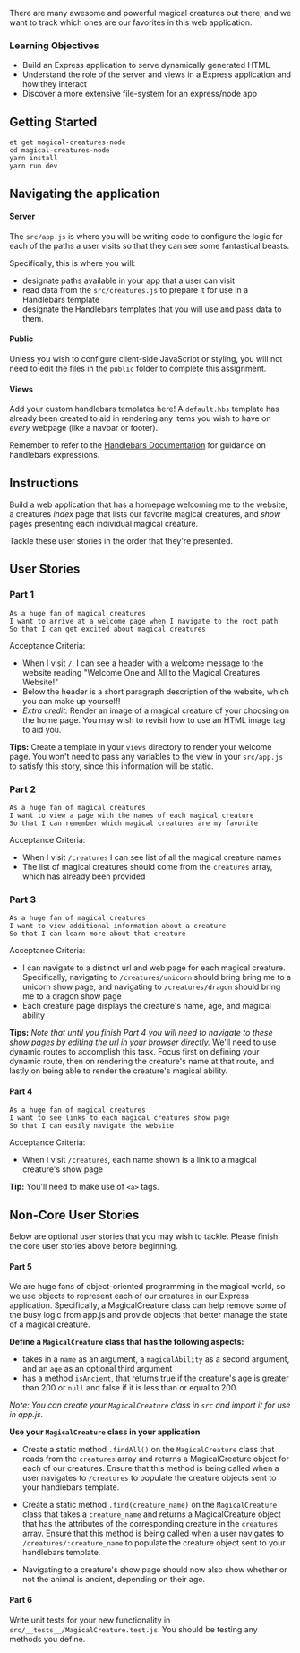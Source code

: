 There are many awesome and powerful magical creatures out there, and we want to track which ones are our favorites in this web application.

### Learning Objectives

- Build an Express application to serve dynamically generated HTML
- Understand the role of the server and views in a Express application and how they interact
- Discover a more extensive file-system for an express/node app

## Getting Started

```no-highlight
et get magical-creatures-node
cd magical-creatures-node
yarn install
yarn run dev
```

## Navigating the application

#### Server

The `src/app.js` is where you will be writing code to configure the logic for each of the paths a user visits so that they can see some fantastical beasts.

Specifically, this is where you will:

- designate paths available in your app that a user can visit
- read data from the `src/creatures.js` to prepare it for use in a Handlebars template
- designate the Handlebars templates that you will use and pass data to them.

#### Public

Unless you wish to configure client-side JavaScript or styling, you will not need to edit the files in the `public` folder to complete this assignment.

#### Views

Add your custom handlebars templates here! A `default.hbs` template has already been created to aid in rendering any items you wish to have on _every_ webpage (like a navbar or footer).

Remember to refer to the [Handlebars Documentation](https://handlebarsjs.com/guide/) for guidance on handlebars expressions.

## Instructions

Build a web application that has a homepage welcoming me to the website, a creatures _index_ page that lists our favorite magical creatures, and _show_ pages presenting each individual magical creature.

Tackle these user stories in the order that they're presented.

## User Stories

### Part 1

```no-highlight
As a huge fan of magical creatures
I want to arrive at a welcome page when I navigate to the root path
So that I can get excited about magical creatures
```

Acceptance Criteria:

- When I visit `/`, I can see a header with a welcome message to the website reading "Welcome One and All to the Magical Creatures Website!"
- Below the header is a short paragraph description of the website, which you can make up yourself!
- _Extra credit:_ Render an image of a magical creature of your choosing on the home page. You may wish to revisit how to use an HTML image tag to aid you.

**Tips:** Create a template in your `views` directory to render your welcome page. You won't need to pass any variables to the view in your `src/app.js` to satisfy this story, since this information will be static.

### Part 2

```no-highlight
As a huge fan of magical creatures
I want to view a page with the names of each magical creature
So that I can remember which magical creatures are my favorite
```

Acceptance Criteria:

- When I visit `/creatures` I can see list of all the magical creature names
- The list of magical creatures should come from the `creatures` array, which has already been provided

### Part 3

```no-highlight
As a huge fan of magical creatures
I want to view additional information about a creature
So that I can learn more about that creature
```

Acceptance Criteria:

- I can navigate to a distinct url and web page for each magical creature. Specifically, navigating to `/creatures/unicorn` should bring bring me to a unicorn show page, and navigating to `/creatures/dragon` should bring me to a dragon show page
- Each creature page displays the creature's name, age, and magical ability

**Tips:** _Note that until you finish Part 4 you will need to navigate to these show pages by editing the url in your browser directly._ We'll need to use dynamic routes to accomplish this task. Focus first on defining your dynamic route, then on rendering the creature's name at that route, and lastly on being able to render the creature's magical ability.

#### Part 4

```no-highlight
As a huge fan of magical creatures
I want to see links to each magical creatures show page
So that I can easily navigate the website
```

Acceptance Criteria:

- When I visit `/creatures`, each name shown is a link to a magical creature's show page

**Tip:** You'll need to make use of `<a>` tags.

## Non-Core User Stories

Below are optional user stories that you may wish to tackle. Please finish the core user stories above before beginning.

#### Part 5

We are huge fans of object-oriented programming in the magical world, so we use objects to represent each of our creatures in our Express application. Specifically, a MagicalCreature class can help remove some of the busy logic from app.js and provide objects that better manage the state of a magical creature.

**Define a `MagicalCreature` class that has the following aspects:**

- takes in a `name` as an argument, a `magicalAbility` as a second argument, and an `age` as an optional third argument
- has a method `isAncient`, that returns true if the creature's age is greater than 200 or `null` and false if it is less than or equal to 200.

_Note: You can create your `MagicalCreature` class in `src` and import it for use in app.js._

**Use your `MagicalCreature` class in your application**

- Create a static method `.findAll()` on the `MagicalCreature` class that reads from the `creatures` array and returns a MagicalCreature object for each of our creatures. Ensure that this method is being called when a user navigates to `/creatures` to populate the creature objects sent to your handlebars template.

- Create a static method `.find(creature_name)` on the `MagicalCreature` class that takes a `creature_name` and returns a MagicalCreature object that has the attributes of the corresponding creature in the `creatures` array. Ensure that this method is being called when a user navigates to `/creatures/:creature_name` to populate the creature object sent to your handlebars template.

- Navigating to a creature's show page should now also show whether or not the animal is ancient, depending on their age.

#### Part 6

Write unit tests for your new functionality in `src/__tests__/MagicalCreature.test.js`. You should be testing any methods you define.
